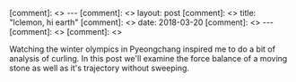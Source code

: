 [comment]: <> ---
[comment]: <> layout: post
[comment]: <> title: "lclemon, hi earth"
[comment]: <> date: 2018-03-20
[comment]: <> ---
[comment]: <> [comment]: <> 

Watching the winter olympics in Pyeongchang inspired me to do a bit of analysis of curling. In this post we'll examine the force balance of a moving stone as well as it's trajectory without sweeping. 

